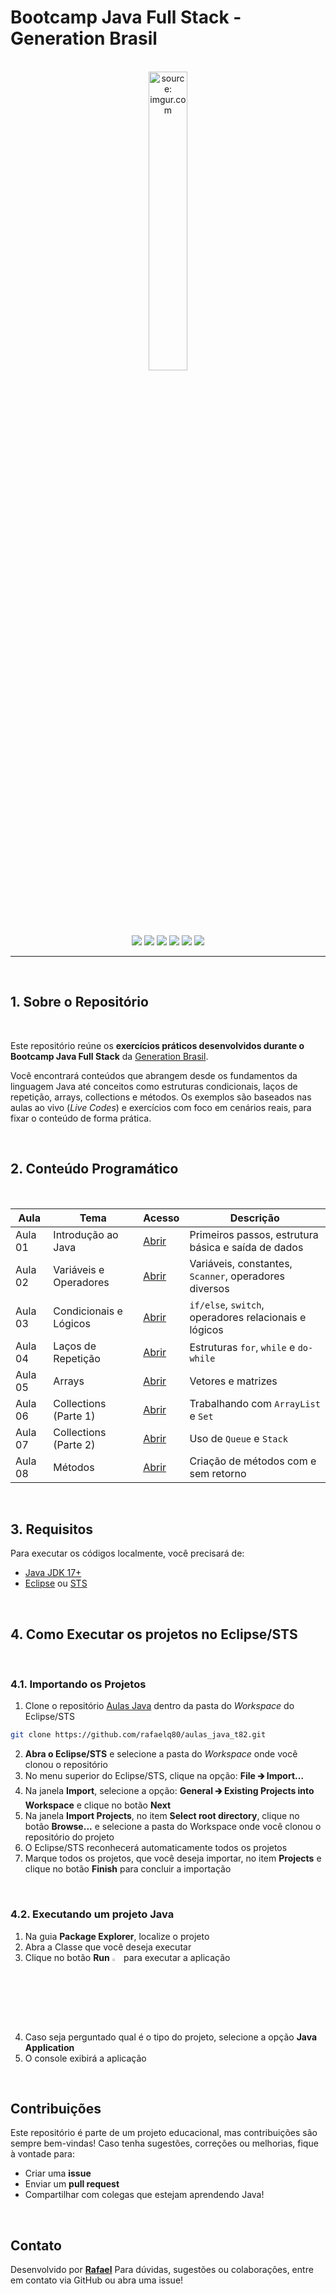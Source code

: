 # Bootcamp Java Full Stack - Generation Brasil

<br />

<div align="center">
	<img src="https://i.imgur.com/IaD4lwg.png" title="source: imgur.com" width="35%"/>
</div>
<br />


<div align="center">
  <img src="https://img.shields.io/github/languages/top/rafaelq80/aulas_java_t82?style=flat-square" />
  <img src="https://img.shields.io/github/repo-size/rafaelq80/aulas_java_t82?style=flat-square" />
  <img src="https://img.shields.io/github/languages/count/rafaelq80/aulas_java_t82?style=flat-square" />
  <img src="https://img.shields.io/github/last-commit/rafaelq80/aulas_java_t82?style=flat-square" />
  <img src="https://img.shields.io/github/issues/rafaelq80/aulas_java_t82?style=flat-square" />
  <img src="https://img.shields.io/github/issues-pr/rafaelq80/aulas_java_t82?style=flat-square" />
</div>

------

<br />

## 1. Sobre o Repositório

<br />

Este repositório reúne os **exercícios práticos desenvolvidos durante o Bootcamp Java Full Stack** da [Generation Brasil](https://brazil.generation.org/).

Você encontrará conteúdos que abrangem desde os fundamentos da linguagem Java até conceitos como estruturas condicionais, laços de repetição, arrays, collections e métodos. Os exemplos são baseados nas aulas ao vivo (*Live Codes*) e exercícios com foco em cenários reais, para fixar o conteúdo de forma prática.

<br />

## 2. Conteúdo Programático

<br />

| Aula    | Tema                   | Acesso                                                       | Descrição                                             |
| ------- | ---------------------- | ------------------------------------------------------------ | ----------------------------------------------------- |
| Aula 01 | Introdução ao Java     | [Abrir]() | Primeiros passos, estrutura básica e saída de dados   |
| Aula 02 | Variáveis e Operadores | [Abrir]() | Variáveis, constantes, `Scanner`, operadores diversos |
| Aula 03 | Condicionais e Lógicos | [Abrir]() | `if/else`, `switch`, operadores relacionais e lógicos |
| Aula 04 | Laços de Repetição     | [Abrir]() | Estruturas `for`, `while` e `do-while`                |
| Aula 05 | Arrays                 | [Abrir]() | Vetores e matrizes                                    |
| Aula 06 | Collections (Parte 1)  | [Abrir]() | Trabalhando com `ArrayList` e `Set`                   |
| Aula 07 | Collections (Parte 2)  | [Abrir]() | Uso de `Queue` e `Stack`                              |
| Aula 08 | Métodos                | [Abrir]() | Criação de métodos com e sem retorno                  |

<br />

## 3. Requisitos

Para executar os códigos localmente, você precisará de:

- [Java JDK 17+](https://www.oracle.com/java/technologies/javase/jdk17-archive-downloads.html)
- [Eclipse](https://eclipseide.org/) ou [STS](https://spring.io/tools)

<br />

## 4. Como Executar os projetos no Eclipse/STS

<br />

### 4.1. Importando os Projetos

1. Clone o repositório [Aulas Java](https://github.com/rafaelq80/aulas_java_t82) dentro da pasta do *Workspace* do Eclipse/STS

```bash
git clone https://github.com/rafaelq80/aulas_java_t82.git
```

2. **Abra o Eclipse/STS** e selecione a pasta do *Workspace* onde você clonou o repositório
3. No menu superior do Eclipse/STS, clique na opção: **File 🡲 Import...**
4. Na janela **Import**, selecione a opção: **General 🡲 Existing Projects into Workspace** e clique no botão **Next**
5. Na janela **Import Projects**, no item **Select root directory**, clique no botão **Browse...** e selecione a pasta do Workspace onde você clonou o repositório do projeto
6. O Eclipse/STS reconhecerá automaticamente todos os projetos
7. Marque todos os projetos, que você deseja importar, no item **Projects** e clique no botão **Finish** para concluir a importação

<br />

### 4.2. Executando um projeto Java

1. Na guia **Package Explorer**, localize o projeto
2. Abra a Classe que você deseja executar
3. Clique no botão **Run** <img src="https://i.imgur.com/MtBQjUp.png" title="source: imgur.com" width="3%"/> para executar a aplicação
4. Caso seja perguntado qual é o tipo do projeto, selecione a opção **Java Application**
5. O console exibirá a aplicação

<br />

## Contribuições

Este repositório é parte de um projeto educacional, mas contribuições são sempre bem-vindas! Caso tenha sugestões, correções ou melhorias, fique à vontade para:

- Criar uma **issue**
- Enviar um **pull request**
- Compartilhar com colegas que estejam aprendendo Java!

<br />

##  Contato

Desenvolvido por [**Rafael**](https://github.com/rafaelq80)
Para dúvidas, sugestões ou colaborações, entre em contato via GitHub ou abra uma issue!

